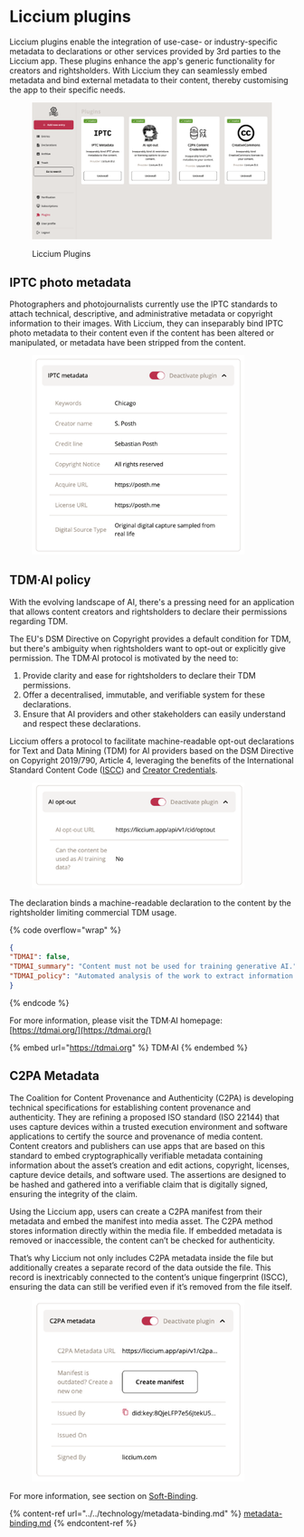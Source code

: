 # Liccium plugins

Liccium plugins enable the integration of use-case- or industry-specific metadata to declarations or other services provided by 3rd parties to the Liccium app. These plugins enhance the app's generic functionality for creators and rightsholders. With Liccium they can seamlessly embed metadata and bind external metadata to their content, thereby customising the app to their specific needs.

<figure><img src="../../.gitbook/assets/Liccium Plugins@2x.png" alt=""><figcaption><p>Liccium Plugins</p></figcaption></figure>

## IPTC photo metadata

Photographers and photojournalists currently use the IPTC standards to attach technical, descriptive, and administrative metadata or copyright information to their images. With Liccium, they can inseparably bind IPTC photo metadata to their content even if the content has been altered or manipulated, or metadata have been stripped from the content.

<figure><img src="../../.gitbook/assets/IPTC 2@2x.png" alt="" width="375"><figcaption></figcaption></figure>

## TDM·AI policy

With the evolving landscape of AI, there's a pressing need for an application that allows content creators and rightsholders to declare their permissions regarding TDM.&#x20;

The EU's DSM Directive on Copyright provides a default condition for TDM, but there's ambiguity when rightsholders want to opt-out or explicitly give permission. The TDM·AI protocol is motivated by the need to:

1. Provide clarity and ease for rightsholders to declare their TDM permissions.
2. Offer a decentralised, immutable, and verifiable system for these declarations.
3. Ensure that AI providers and other stakeholders can easily understand and respect these declarations.

Liccium offers a protocol to facilitate machine-readable opt-out declarations for Text and Data Mining (TDM) for AI providers based on the DSM Directive on Copyright 2019/790, Article 4, leveraging the benefits of the International Standard Content Code ([ISCC](https://iscc.codes)) and [Creator Credentials](https://docs.creatorcredentials.com/).

<figure><img src="../../.gitbook/assets/tdmai 2@2x.png" alt="" width="375"><figcaption></figcaption></figure>

The declaration binds a machine-readable declaration to the content by the rightsholder limiting commercial TDM usage.

{% code overflow="wrap" %}
```json
{
"TDMAI": false,
"TDMAI_summary": "Content must not be used for training generative AI.",
"TDMAI_policy": "Automated analysis of the work to extract information from it, especially about patterns, trends, and correlations for the purpose of training models and applications of generative AI, is reserved. Text and Data Mining (TDM) is permitted for general purpose AI systems that do not generate synthetic audio, image, video, or text content and for scientific research purposes or for temporary acts of reproduction as provided for in Article 5(1) of Directive 2001/29/EC."
}
```
{% endcode %}

For more information, please visit the TDM·AI homepage:  [https://tdmai.org/](https://tdmai.org/)

{% embed url="https://tdmai.org" %}
TDM·AI
{% endembed %}

## C2PA Metadata

The Coalition for Content Provenance and Authenticity (C2PA) is developing technical specifications for establishing content provenance and authenticity. They are refining a proposed ISO standard (ISO 22144) that uses capture devices within a trusted execution environment and software applications to certify the source and provenance of media content. Content creators and publishers can use apps that are based on this standard to embed cryptographically verifiable metadata containing information about the asset’s creation and edit actions, copyright, licenses, capture device details, and software used. The assertions are designed to be hashed and gathered into a verifiable claim that is digitally signed, ensuring the integrity of the claim.

Using the Liccium app, users can create a C2PA manifest from their metadata and embed the manifest into media asset. The C2PA method stores information directly within the media file. If embedded metadata is removed or inaccessible, the content can’t be checked for authenticity.&#x20;

That’s why Liccium not only includes C2PA metadata inside the file but additionally creates a separate record of the data outside the file. This record is inextricably connected to the content’s unique fingerprint (ISCC), ensuring the data can still be verified even if it’s removed from the file itself.&#x20;

<figure><img src="../../.gitbook/assets/c2pa@2x.png" alt="" width="375"><figcaption></figcaption></figure>

For more information, see section on [Soft-Binding](../../technology/metadata-binding.md).

{% content-ref url="../../technology/metadata-binding.md" %}
[metadata-binding.md](../../technology/metadata-binding.md)
{% endcontent-ref %}
